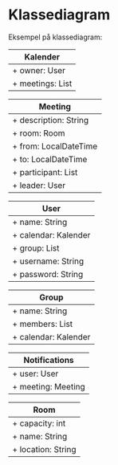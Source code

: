 # Klassediagram

Eksempel på klassediagram:

| Kalender |
|----------|
|+ owner: User|
|+ meetings: List<Meeting>|

| Meeting |
|----------|
|+ description: String|
|+ room: Room|
|+ from: LocalDateTime|
|+ to: LocalDateTime|
|+ participant: List<User>|
|+ leader: User|

| User |
|----------|
|+ name: String|
|+ calendar: Kalender|
|+ group: List<Group>|
|+ username: String|
|+ password: String|

| Group |
|----------|
|+ name: String|
|+ members: List<Entity>|
|+ calendar: Kalender|

| Notifications |
|----------|
|+ user: User|
|+ meeting: Meeting|

| Room |
|----------|
|+ capacity: int|
|+ name: String|
|+ location: String|






